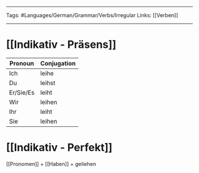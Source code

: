 ___
Tags: #Languages/German/Grammar/Verbs/Irregular 
Links: [[Verben]]
___
# [[Indikativ - Präsens]]
Pronoun|Conjugation
------------ | ------------
Ich | leihe
Du | leihst
Er/Sie/Es | leiht
Wir | leihen
Ihr | leiht
Sie | leihen


# [[Indikativ - Perfekt]]
[[Pronomen]] + [[Haben]] + geliehen
